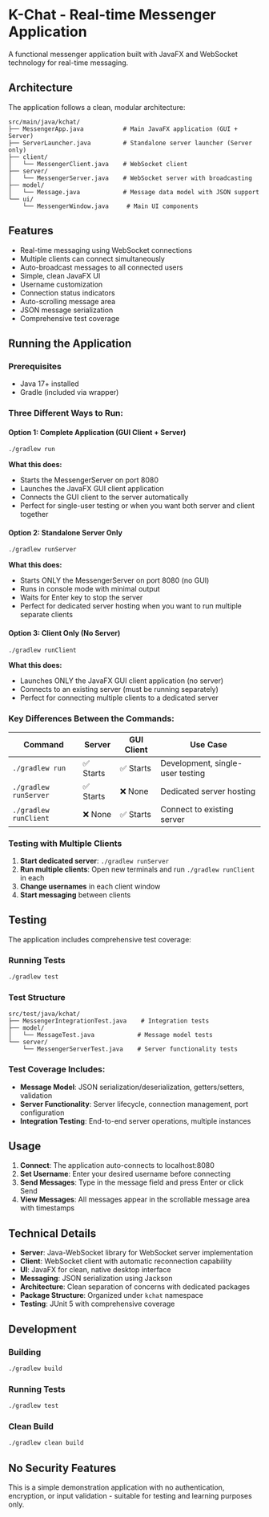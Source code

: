 # K-Chat - Real-time Messenger Application

A functional messenger application built with JavaFX and WebSocket technology for real-time messaging.

## Architecture

The application follows a clean, modular architecture:

```
src/main/java/kchat/
├── MessengerApp.java           # Main JavaFX application (GUI + Server)
├── ServerLauncher.java         # Standalone server launcher (Server only)
├── client/
│   └── MessengerClient.java    # WebSocket client
├── server/
│   └── MessengerServer.java    # WebSocket server with broadcasting
├── model/
│   └── Message.java            # Message data model with JSON support
└── ui/
    └── MessengerWindow.java     # Main UI components
```

## Features

- Real-time messaging using WebSocket connections
- Multiple clients can connect simultaneously
- Auto-broadcast messages to all connected users
- Simple, clean JavaFX UI
- Username customization
- Connection status indicators
- Auto-scrolling message area
- JSON message serialization
- Comprehensive test coverage

## Running the Application

### Prerequisites
- Java 17+ installed
- Gradle (included via wrapper)

### Three Different Ways to Run:

#### Option 1: Complete Application (GUI Client + Server)
```bash
./gradlew run
```
**What this does:**
- Starts the MessengerServer on port 8080
- Launches the JavaFX GUI client application
- Connects the GUI client to the server automatically
- Perfect for single-user testing or when you want both server and client together

#### Option 2: Standalone Server Only
```bash
./gradlew runServer
```
**What this does:**
- Starts ONLY the MessengerServer on port 8080 (no GUI)
- Runs in console mode with minimal output
- Waits for Enter key to stop the server
- Perfect for dedicated server hosting when you want to run multiple separate clients

#### Option 3: Client Only (No Server)
```bash
./gradlew runClient
```
**What this does:**
- Launches ONLY the JavaFX GUI client application (no server)
- Connects to an existing server (must be running separately)
- Perfect for connecting multiple clients to a dedicated server

### Key Differences Between the Commands:

| Command | Server | GUI Client | Use Case |
|---------|--------|------------|----------|
| `./gradlew run` | ✅ Starts | ✅ Starts | Development, single-user testing |
| `./gradlew runServer` | ✅ Starts | ❌ None | Dedicated server hosting |  
| `./gradlew runClient` | ❌ None | ✅ Starts | Connect to existing server |

### Testing with Multiple Clients
1. **Start dedicated server**: `./gradlew runServer`
2. **Run multiple clients**: Open new terminals and run `./gradlew runClient` in each
3. **Change usernames** in each client window
4. **Start messaging** between clients

## Testing

The application includes comprehensive test coverage:

### Running Tests
```bash
./gradlew test
```

### Test Structure
```
src/test/java/kchat/
├── MessengerIntegrationTest.java    # Integration tests
├── model/
│   └── MessageTest.java            # Message model tests
└── server/
    └── MessengerServerTest.java    # Server functionality tests
```

### Test Coverage Includes:
- **Message Model**: JSON serialization/deserialization, getters/setters, validation
- **Server Functionality**: Server lifecycle, connection management, port configuration
- **Integration Testing**: End-to-end server operations, multiple instances

## Usage

1. **Connect**: The application auto-connects to localhost:8080
2. **Set Username**: Enter your desired username before connecting
3. **Send Messages**: Type in the message field and press Enter or click Send
4. **View Messages**: All messages appear in the scrollable message area with timestamps

## Technical Details

- **Server**: Java-WebSocket library for WebSocket server implementation
- **Client**: WebSocket client with automatic reconnection capability
- **UI**: JavaFX for clean, native desktop interface
- **Messaging**: JSON serialization using Jackson
- **Architecture**: Clean separation of concerns with dedicated packages
- **Package Structure**: Organized under `kchat` namespace
- **Testing**: JUnit 5 with comprehensive coverage

## Development

### Building
```bash
./gradlew build
```

### Running Tests
```bash
./gradlew test
```

### Clean Build
```bash
./gradlew clean build
```

## No Security Features
This is a simple demonstration application with no authentication, encryption, or input validation - suitable for testing and learning purposes only.
